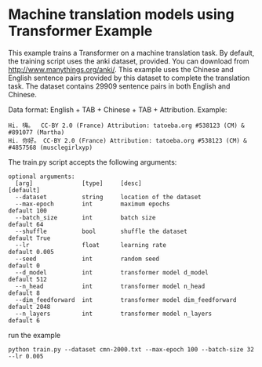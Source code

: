 
# Machine translation models using Transformer Example
This example trains a Transformer on a machine translation task. By default, the training script uses the anki dataset, 
provided. You can download from http://www.manythings.org/anki/. This example uses the Chinese and English sentence pairs
provided by this dataset to complete the translation task. The dataset contains 29909 sentence pairs in both English and
Chinese.

Data format: English + TAB + Chinese + TAB + Attribution.
Example:
```
Hi.	嗨。	CC-BY 2.0 (France) Attribution: tatoeba.org #538123 (CM) & #891077 (Martha)
Hi.	你好。	CC-BY 2.0 (France) Attribution: tatoeba.org #538123 (CM) & #4857568 (musclegirlxyp)
```

The train.py script accepts the following arguments:
```
optional arguments:
  [arg]              [type]     [desc]                                  [default]
  --dataset          string     location of the dataset
  --max-epoch        int        maximum epochs                          default 100           
  --batch_size       int        batch size                              default 64
  --shuffle          bool       shuffle the dataset                     default True
  --lr               float      learning rate                           default 0.005
  --seed             int        random seed                             default 0
  --d_model          int        transformer model d_model               default 512
  --n_head           int        transformer model n_head                default 8
  --dim_feedforward  int        transformer model dim_feedforward       default 2048
  --n_layers         int        transformer model n_layers              default 6
```

run the example
```
python train.py --dataset cmn-2000.txt --max-epoch 100 --batch-size 32 --lr 0.005
```
